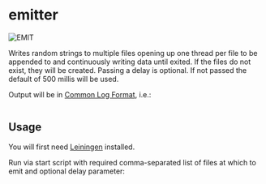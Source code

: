 # emitter

![EMIT](http://www.transtutors.com/Uploadfile/CMS_Images/3278_Common%20Emitter%20n-p-n%20Transistor.JPG)

Writes random strings to multiple files opening up one thread per file to be appended to and continuously writing data until exited. If the files do not exist, they will be created. Passing a delay is optional. If not passed the default of 500 millis will be used.

Output will be in [Common Log Format](http://httpd.apache.org/docs/1.3/logs.html#common), i.e.:

```127.0.0.1 - frank [10/Oct/2000:13:55:36 -0700] "GET /apache_pb.gif HTTP/1.0" 200 2326
```

## Usage

You will first need [Leiningen](https://github.com/technomancy/leiningen) installed.

Run via start script with required comma-separated list of files at which to emit and optional delay parameter:

```./bin/start /tmp/log-1.txt,/tmp/log-2.txt 200
```
